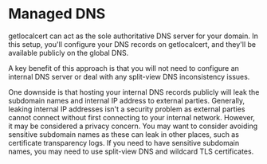 # Managed DNS

getlocalcert can act as the sole authoritative DNS server for your domain.
In this setup, you'll configure your DNS records on getlocalcert, and they'll be available publicly on the global DNS.

A key benefit of this approach is that you will not need to configure an internal DNS server or deal with any split-view DNS inconsistency issues.

One downside is that hosting your internal DNS records publicly will leak the subdomain names and internal IP address to external parties.
Generally, leaking internal IP addresses isn't a security problem as external parties cannot connect without first connecting to your internal network.
However, it may be considered a privacy concern.
You may want to consider avoiding sensitive subdomain names as these can leak in other places, such as certificate transparency logs.
If you need to have sensitive subdomain names, you may need to use split-view DNS and wildcard TLS certificates.

